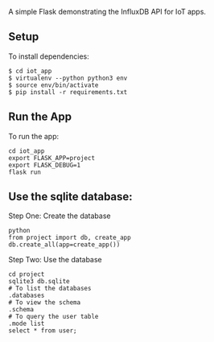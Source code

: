 A simple Flask demonstrating the InfluxDB API for IoT apps.

## Setup

To install dependencies:

```
$ cd iot_app
$ virtualenv --python python3 env
$ source env/bin/activate
$ pip install -r requirements.txt
```

## Run the App

To run the app:

```
cd iot_app
export FLASK_APP=project
export FLASK_DEBUG=1
flask run
```

## Use the sqlite database: 

Step One:
Create the database
```
python 
from project import db, create_app
db.create_all(app=create_app())
```

Step Two:
Use the database
```
cd project
sqlite3 db.sqlite
# To list the databases 
.databases
# To view the schema 
.schema
# To query the user table
.mode list 
select * from user;
```

